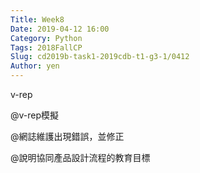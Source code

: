 ```yaml
---
Title: Week8
Date: 2019-04-12 16:00
Category: Python
Tags: 2018FallCP
Slug: cd2019b-task1-2019cdb-t1-g3-1/0412
Author: yen
---
```


v-rep

<!-- PELICAN_END_SUMMARY -->

@v-rep模擬

@網誌維護出現錯誤，並修正

@說明協同產品設計流程的教育目標